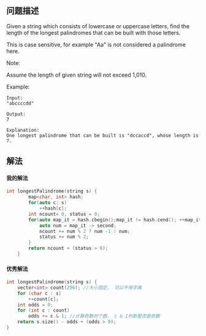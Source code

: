 ## 问题描述

Given a string which consists of lowercase or uppercase letters, find the length of the longest palindromes that can be built with those letters.

This is case sensitive, for example "Aa" is not considered a palindrome here.

Note:

Assume the length of given string will not exceed 1,010.

Example:
```
Input:
"abccccdd"

Output:
7

Explanation:
One longest palindrome that can be built is "dccaccd", whose length is 7.
```

## 解法

#### 我的解法
```cpp
int longestPalindrome(string s) {
        map<char, int> hash;
        for(auto c: s)
            ++hash[c];
        int ncount= 0, status = 0;
        for(auto map_it = hash.cbegin();map_it != hash.cend(); ++map_it){
            auto num = map_it -> second;
            ncount += num % 2 ? num -1 : num;
            status += num % 2;
        }
        return ncount + (status > 0);   
    }
```
#### 优秀解法
```cpp
int longestPalindrome(string s) {
    vector<int> count(256); //大小固定， 可以不用字典
    for (char c : s)
        ++count[c];
    int odds = 0;
    for (int c : count)
        odds += c & 1; //计算奇数的个数， c & 1判断是否是奇数
    return s.size() - odds + (odds > 0);
}

```